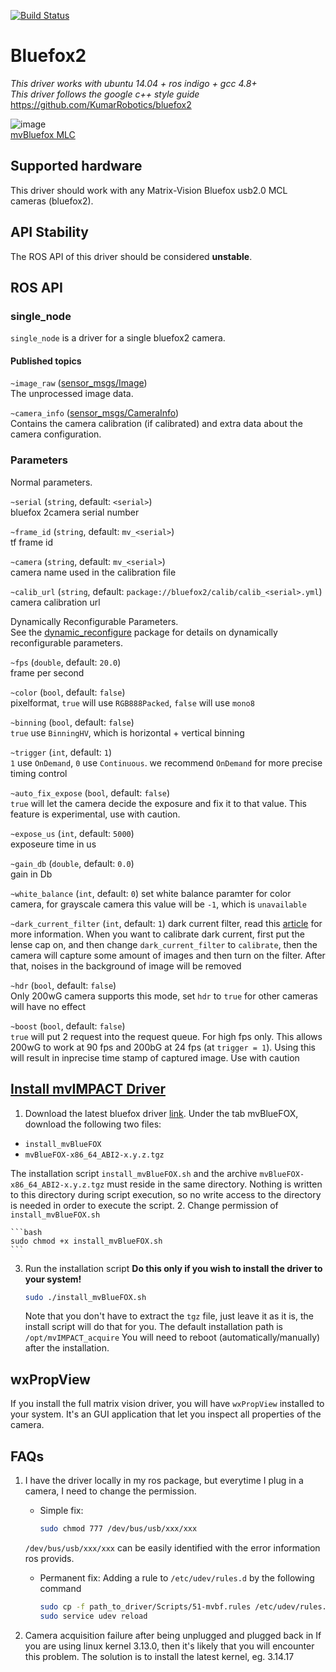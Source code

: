 [![Build Status](https://travis-ci.org/KumarRobotics/bluefox2.svg?branch=master)](https://travis-ci.org/KumarRobotics/bluefox2)

# Bluefox2
*This driver works with ubuntu 14.04 + ros indigo + gcc 4.8+*  
*This driver follows the google c++ style guide*  
https://github.com/KumarRobotics/bluefox2

![image](http://i.imgur.com/89Bb1hR.png)  
[mvBluefox MLC](http://www.matrix-vision.com/USB2.0-single-board-camera-mvbluefox-mlc.html)

## Supported hardware
This driver should work with any Matrix-Vision Bluefox usb2.0 MCL cameras (bluefox2).

## API Stability
The ROS API of this driver should be considered **unstable**.

## ROS API

### single_node

`single_node` is a driver for a single bluefox2 camera.

#### Published topics

`~image_raw` ([sensor_msgs/Image](http://docs.ros.org/api/sensor_msgs/html/msg/Image.html))  
    The unprocessed image data.

`~camera_info` ([sensor_msgs/CameraInfo](http://docs.ros.org/api/sensor_msgs/html/msg/CameraInfo.html))  
Contains the camera calibration (if calibrated) and extra data about the camera configuration.

### Parameters

Normal parameters.

`~serial` (`string`, default: `<serial>`)  
    bluefox 2camera serial number

`~frame_id` (`string`, default: `mv_<serial>`)  
    tf frame id

`~camera` (`string`, default: `mv_<serial>`)  
    camera name used in the calibration file

`~calib_url` (`string`, default: `package://bluefox2/calib/calib_<serial>.yml`)  
    camera calibration url

Dynamically Reconfigurable Parameters.  
See the [dynamic_reconfigure](http://wiki.ros.org/dynamic_reconfigure) package for details on dynamically reconfigurable parameters.

`~fps` (`double`, default: `20.0`)  
    frame per second

`~color` (`bool`, default: `false`)  
    pixelformat, `true` will use `RGB888Packed`, `false` will use `mono8`

`~binning` (`bool`, default: `false`)  
    `true` use `BinningHV`, which is horizontal + vertical binning

`~trigger` (`int`, default: `1`)  
    `1` use `OnDemand`, `0` use `Continuous`. we recommend `OnDemand` for more precise timing control

`~auto_fix_expose` (`bool`, default: `false`)  
    `true` will let the camera decide the exposure and fix it to that value. This feature is experimental, use with caution.

`~expose_us` (`int`, default: `5000`)  
    exposeure time in us

`~gain_db` (`double`, default: `0.0`)  
    gain in Db

`~white_balance` (`int`, default: `0`)
    set white balance paramter for color camera, for grayscale camera this value will be `-1`, which is `unavailable`
    
`~dark_current_filter` (`int`, default: `1`)
    dark current filter, read this [article](http://www.photonics.com/Article.aspx?AID=44298) for more information. When you want to calibrate dark current, first put the lense cap on, and then change `dark_current_filter` to `calibrate`, then the camera will capture some amount of images and then turn on the filter. After that, noises in the background of image will be removed

`~hdr` (`bool`, default: `false`)  
    Only 200wG camera supports this mode, set `hdr` to `true` for other cameras will have no effect

`~boost` (`bool`, default: `false`)  
    `true` will put 2 request into the request queue. For high fps only. This allows 200wG to work at 90 fps and 200bG at 24 fps (at `trigger = 1`). Using this will result in inprecise time stamp of captured image. Use with caution


## [Install mvIMPACT Driver](http://www.matrix-vision.com/manuals/mvBlueFOX/mvBF_page_quickstart.html#mvBF_subsubsection_quickstart_linux_software)
1. Download the latest bluefox driver [link](http://www.matrix-vision.com/latest-drivers.html).
Under the tab mvBlueFOX, download the following two files:
  * `install_mvBlueFOX`
  * `mvBlueFOX-x86_64_ABI2-x.y.z.tgz`

  The installation script `install_mvBlueFOX.sh` and the archive `mvBlueFOX-x86_64_ABI2-x.y.z.tgz` must reside in the same directory. Nothing is written to this directory during script execution, so no write access to the directory is needed in order to execute the script.
2. Change permission of `install_mvBlueFOX.sh`

    ```bash
    sudo chmod +x install_mvBlueFOX.sh
    ```

3. Run the installation script
**Do this only if you wish to install the driver to your system!**

    ```bash
    sudo ./install_mvBlueFOX.sh
    ```

    Note that you don't have to extract the ```tgz``` file, just leave it as it is, the install script will do that for you. The default installation path is ```/opt/mvIMPACT_acquire```
    You will need to reboot (automatically/manually) after the installation.


## wxPropView
If you install the full matrix vision driver, you will have `wxPropView` installed to your system. It's an GUI application that let you inspect all properties of the camera.

## FAQs
1. I have the driver locally in my ros package, but everytime I plug in a camera, I need to change the permission.
    * Simple fix:

        ```bash
        sudo chmod 777 /dev/bus/usb/xxx/xxx
        ```

    `/dev/bus/usb/xxx/xxx` can be easily identified with the error information ros provids.

    * Permanent fix:
    Adding a rule to `/etc/udev/rules.d` by the following command

        ```bash
        sudo cp -f path_to_driver/Scripts/51-mvbf.rules /etc/udev/rules.d/
        sudo service udev reload
        ```

2. Camera acquisition failure after being unplugged and plugged back in
If you are using linux kernel 3.13.0, then it's likely that you will encounter this problem.
The solution is to install the latest kernel, eg. 3.14.17
